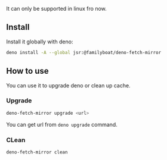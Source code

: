 It can only be supported in linux fro now.

## Install

Install it globally with deno:

```sh
deno install -A --global jsr:@familyboat/deno-fetch-mirror
```

## How to use

You can use it to upgrade deno or clean up cache.

### Upgrade

```sh
deno-fetch-mirror upgrade <url>
```

You can get url from `deno upgrade` command.

### CLean

```sh
deno-fetch-mirror clean
```
